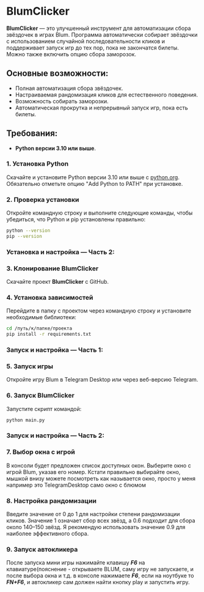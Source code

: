 # BlumClicker

**BlumClicker** — это улучшенный инструмент для автоматизации сбора звёздочек в играх Blum. Программа автоматически собирает звёздочки с использованием случайной последовательности кликов и поддерживает запуск игр до тех пор, пока не закончатся билеты. Можно также включить опцию сбора заморозок.

## Основные возможности:
- Полная автоматизация сбора звёздочек.
- Настраиваемая рандомизация кликов для естественного поведения.
- Возможность собирать заморозки.
- Автоматическая прокрутка и непрерывный запуск игр, пока есть билеты.

## Требования:
- **Python версии 3.10 или выше**.

### 1. Установка Python  
Скачайте и установите Python версии 3.10 или выше с [python.org](https://www.python.org/). Обязательно отметьте опцию "Add Python to PATH" при установке.

### 2. Проверка установки  
Откройте командную строку и выполните следующие команды, чтобы убедиться, что Python и pip установлены правильно:
```bash
python --version
pip --version
```

### Установка и настройка — Часть 2:

### 3. Клонирование BlumClicker  
Скачайте проект **BlumClicker** с GitHub.

### 4. Установка зависимостей  
Перейдите в папку с проектом через командную строку и установите необходимые библиотеки:
```bash
cd /путь/к/папке/проекта
pip install -r requirements.txt
```

### Запуск и настройка — Часть 1:

### 5. Запуск игры  
Откройте игру Blum в Telegram Desktop или через веб-версию Telegram.

### 6. Запуск BlumClicker  
Запустите скрипт командой:
```bash
python main.py
```

### Запуск и настройка — Часть 2:

### 7. Выбор окна с игрой  
В консоли будет предложен список доступных окон. Выберите окно с игрой Blum, указав его номер. Кстати правильно выбирайте окно, мышкой
внизу можете посмотреть как называется окно, просто у меня например это TelegramDesktop само окно с блюмом

### 8. Настройка рандомизации  
Введите значение от 0 до 1 для настройки степени рандомизации кликов. Значение 1 означает сбор всех звёзд, а 0.6 подходит для сбора около 140–150 звёзд. Я рекомендую использовать значение 0.9 для наиболее эффективного сбора.

### 9. Запуск автокликера  
После запуска мини игры нажимайте клавишу ***F6*** на клавиатуре(пояснение - открываете BLUM, саму игру не
запускаете, и после выбора окна и т.д. в консоле нажимаете ***F6***, если на ноутбуке то ***FN+F6***, и автокликер сам должен найти кнопку play  и запустить игру.

